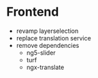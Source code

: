 
# Frontend
- revamp layerselection
- replace translation service
- remove dependencies
  - ng5-slider
  - turf
  - ngx-translate